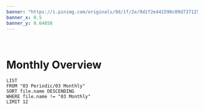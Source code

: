 ```yaml
---
banner: "https://i.pinimg.com/originals/9d/1f/2e/9d1f2e441590c09d737125a61b5f5281.png"
banner_x: 0.5
banner_y: 0.64658
---
```

⠀
# Monthly Overview
```dataview
LIST
FROM "03 Periodic/03 Monthly"
SORT file.name DESCENDING
WHERE file.name != "03 Monthly"
LIMIT 12
```
